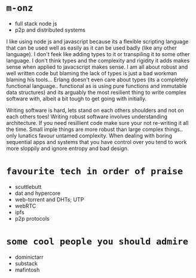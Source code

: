 # `m-onz`

* full stack node js
* p2p and distributed systems

I like using node js and javascript because its a flexible scripting language that can be used well as easily as it can be used badly (like any other language). I don't feek like adding types to it or transpiling it to some other language. I don't think types and the complexity and rigidity it adds makes sense when applied to javacscript makes sense. I am all about robust and well written code but blaming the lack of types is just a bad workman blaming his tools... Erlang doesn't even care about types (its a completely functional language.. functional as is using pure functions and immutable data structures) and its arguably the most resilient thing to write complex software with, albeit a bit tough to get going with initially.

Writing software is hard, lets stand on each others shoulders and not on each others toes! Writing robust software involves understanding architecture. If you need resillient code make sure your not re-writing it all the time. Small imple things are more robust than large complex things.. only lunatics favour untamed complexity. When dealing with boring sequential apps and systems that you have control over you tend to work more sloppily and ignore entropy and bad design.

# `favourite tech in order of praise`

* scuttlebutt
* dat and hypercore
* web-torrent and DHTs; UTP
* webRTC
* ipfs
* p2p protocols

# `some cool people you should admire`

* dominictarr
* substack
* mafintosh
